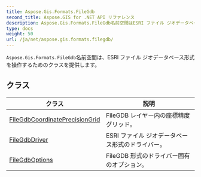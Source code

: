 ```yaml
---
title: Aspose.Gis.Formats.FileGdb
second_title: Aspose.GIS for .NET API リファレンス
description: Aspose.Gis.Formats.FileGdb名前空間はESRI ファイル ジオデータベース形式を操作するためのクラスを提供します
type: docs
weight: 50
url: /ja/net/aspose.gis.formats.filegdb/
---
```

`Aspose.Gis.Formats.FileGdb`名前空間は、ESRI ファイル ジオデータベース形式を操作するためのクラスを提供します。

## クラス

| クラス | 説明 |
| --- | --- |
| [FileGdbCoordinatePrecisionGrid](./filegdbcoordinateprecisiongrid/) | FileGDB レイヤー内の座標精度グリッド。 |
| [FileGdbDriver](./filegdbdriver/) | ESRI ファイル ジオデータベース形式のドライバー。 |
| [FileGdbOptions](./filegdboptions/) | FileGDB 形式のドライバー固有のオプション。 |


